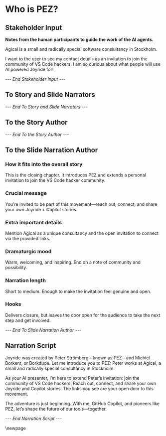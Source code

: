 # Who is PEZ?

## Stakeholder Input

**Notes from the human participants to guide the work of the AI agents.**

Agical is a small and radically special software consiultancy in Stockholm.

I want to the user to see my contact details as an invitation to join the community of VS Code hackers. I am so curious about what people will use AI powered Joyride for!

*--- End Stakeholder Input ---*

## To Story and Slide Narrators

*--- End To Story and Slide Narrators ---*

## To the Story Author

*--- End To the Story Author ---*


## To the Slide Narration Author

### How it fits into the overall story
This is the closing chapter. It introduces PEZ and extends a personal invitation to join the VS Code hacker community.

### Crucial message
You’re invited to be part of this movement—reach out, connect, and share your own Joyride + Copilot stories.

### Extra important details
Mention Agical as a unique consultancy and the open invitation to connect via the provided links.

### Dramaturgic mood
Warm, welcoming, and inspiring. End on a note of community and possibility.

### Narration length
Short to medium. Enough to make the invitation feel genuine and open.

### Hooks
Delivers closure, but leaves the door open for the audience to take the next step and get involved.

*--- End To Slide Narration Author ---*

## Narration Script


Joyride was created by Peter Strömberg—known as PEZ—and Michiel Borkent, or Borkdude. Let me introduce you to PEZ: Peter works at Agical, a small and radically special consultancy in Stockholm.

As your AI presenter, I’m here to extend Peter’s invitation: join the community of VS Code hackers. Reach out, connect, and share your own Joyride and Copilot stories. The links you see are your open door to this movement.

The adventure is just beginning. With me, GitHub Copilot, and pioneers like PEZ, let’s shape the future of our tools—together.

*--- End Narration Script ---*


\newpage
